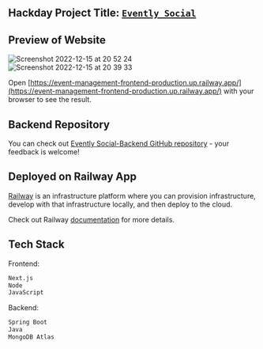 ## Hackday Project Title: [`Evently Social`](https://event-management-frontend-production.up.railway.app/)

## Preview of Website

![Screenshot 2022-12-15 at 20 52 24](https://user-images.githubusercontent.com/52775977/207954109-5bcaa7f2-8602-43a3-af0b-5a7182bdac00.png)
![Screenshot 2022-12-15 at 20 39 33](https://user-images.githubusercontent.com/52775977/207953428-82784397-da9e-48ee-a06d-6e9bed8b4e0b.png)

Open [https://event-management-frontend-production.up.railway.app/](https://event-management-frontend-production.up.railway.app/) with your browser to see the result.

## Backend Repository

You can check out [Evently Social-Backend GitHub repository](https://github.com/omgshalihin/event-management-backend) - your feedback is welcome!

## Deployed on Railway App

[Railway](https://railway.app/) is an infrastructure platform where you can provision infrastructure, develop with that infrastructure locally, and then deploy to the cloud.

Check out Railway [documentation](https://docs.railway.app/) for more details.

## Tech Stack

Frontend:

```bash
Next.js
Node
JavaScript
```

Backend:

```bash
Spring Boot
Java
MongoDB Atlas
```
